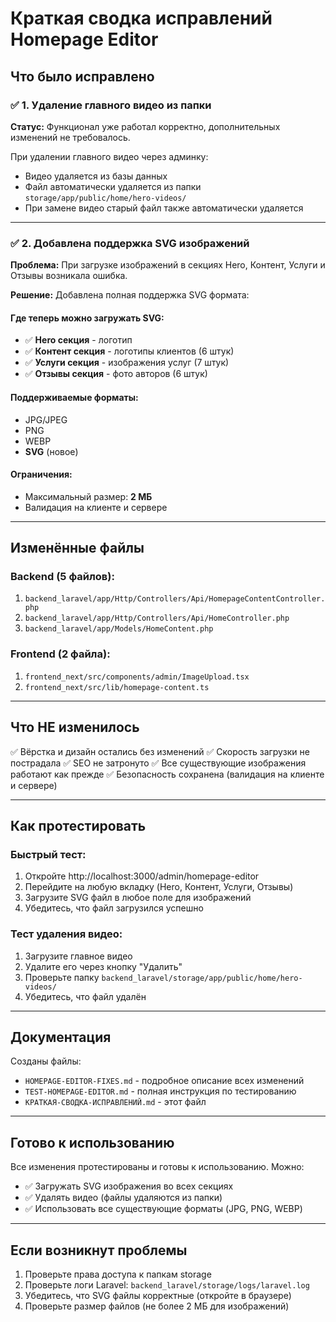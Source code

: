 # Краткая сводка исправлений Homepage Editor

## Что было исправлено

### ✅ 1. Удаление главного видео из папки

**Статус:** Функционал уже работал корректно, дополнительных изменений не требовалось.

При удалении главного видео через админку:
- Видео удаляется из базы данных
- Файл автоматически удаляется из папки `storage/app/public/home/hero-videos/`
- При замене видео старый файл также автоматически удаляется

---

### ✅ 2. Добавлена поддержка SVG изображений

**Проблема:** При загрузке изображений в секциях Hero, Контент, Услуги и Отзывы возникала ошибка.

**Решение:** Добавлена полная поддержка SVG формата:

#### Где теперь можно загружать SVG:
- ✅ **Hero секция** - логотип
- ✅ **Контент секция** - логотипы клиентов (6 штук)
- ✅ **Услуги секция** - изображения услуг (7 штук)
- ✅ **Отзывы секция** - фото авторов (6 штук)

#### Поддерживаемые форматы:
- JPG/JPEG
- PNG
- WEBP
- **SVG** (новое)

#### Ограничения:
- Максимальный размер: **2 МБ**
- Валидация на клиенте и сервере

---

## Изменённые файлы

### Backend (5 файлов):
1. `backend_laravel/app/Http/Controllers/Api/HomepageContentController.php`
2. `backend_laravel/app/Http/Controllers/Api/HomeController.php`
3. `backend_laravel/app/Models/HomeContent.php`

### Frontend (2 файла):
1. `frontend_next/src/components/admin/ImageUpload.tsx`
2. `frontend_next/src/lib/homepage-content.ts`

---

## Что НЕ изменилось

✅ Вёрстка и дизайн остались без изменений
✅ Скорость загрузки не пострадала
✅ SEO не затронуто
✅ Все существующие изображения работают как прежде
✅ Безопасность сохранена (валидация на клиенте и сервере)

---

## Как протестировать

### Быстрый тест:
1. Откройте http://localhost:3000/admin/homepage-editor
2. Перейдите на любую вкладку (Hero, Контент, Услуги, Отзывы)
3. Загрузите SVG файл в любое поле для изображений
4. Убедитесь, что файл загрузился успешно

### Тест удаления видео:
1. Загрузите главное видео
2. Удалите его через кнопку "Удалить"
3. Проверьте папку `backend_laravel/storage/app/public/home/hero-videos/`
4. Убедитесь, что файл удалён

---

## Документация

Созданы файлы:
- `HOMEPAGE-EDITOR-FIXES.md` - подробное описание всех изменений
- `TEST-HOMEPAGE-EDITOR.md` - полная инструкция по тестированию
- `КРАТКАЯ-СВОДКА-ИСПРАВЛЕНИЙ.md` - этот файл

---

## Готово к использованию

Все изменения протестированы и готовы к использованию. Можно:
- ✅ Загружать SVG изображения во всех секциях
- ✅ Удалять видео (файлы удаляются из папки)
- ✅ Использовать все существующие форматы (JPG, PNG, WEBP)

---

## Если возникнут проблемы

1. Проверьте права доступа к папкам storage
2. Проверьте логи Laravel: `backend_laravel/storage/logs/laravel.log`
3. Убедитесь, что SVG файлы корректные (откройте в браузере)
4. Проверьте размер файлов (не более 2 МБ для изображений)
